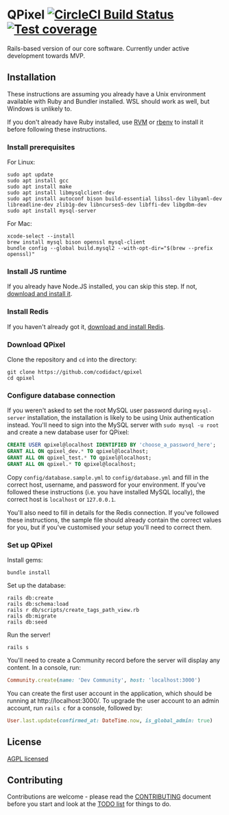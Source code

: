 # QPixel [![CircleCI Build Status](https://circleci.com/gh/codidact/qpixel.svg?style=svg)](https://circleci.com/gh/codidact/qpixel) [![Test coverage](https://coveralls.io/repos/github/ArtOfCode-/qpixel/badge.svg?branch=master)](https://coveralls.io/github/ArtOfCode-/qpixel?branch=master)
Rails-based version of our core software. Currently under active development towards MVP.

## Installation
These instructions are assuming you already have a Unix environment available with Ruby and Bundler installed. WSL should work as well,
but Windows is unlikely to.

If you don't already have Ruby installed, use [RVM](https://rvm.io/) or [rbenv](https://github.com/rbenv/rbenv#installation) to install
it before following these instructions.

### Install prerequisites

For Linux:

```
sudo apt update
sudo apt install gcc
sudo apt install make
sudo apt install libmysqlclient-dev
sudo apt install autoconf bison build-essential libssl-dev libyaml-dev libreadline-dev zlib1g-dev libncurses5-dev libffi-dev libgdbm-dev
sudo apt install mysql-server
```

For Mac:

```
xcode-select --install
brew install mysql bison openssl mysql-client
bundle config --global build.mysql2 --with-opt-dir="$(brew --prefix openssl)"
```

### Install JS runtime
If you already have Node.JS installed, you can skip this step. If not, [download and install it](https://nodejs.org/en/download/).

### Install Redis
If you haven't already got it, [download and install Redis](https://redis.io/download).
    
### Download QPixel
Clone the repository and `cd` into the directory:

    git clone https://github.com/codidact/qpixel
    cd qpixel

### Configure database connection
If you weren't asked to set the root MySQL user password during `mysql-server` installation, the installation is likely to be using
Unix authentication instead. You'll need to sign into the MySQL server with `sudo mysql -u root` and create a new database user for QPixel:

```sql
CREATE USER qpixel@localhost IDENTIFIED BY 'choose_a_password_here';
GRANT ALL ON qpixel_dev.* TO qpixel@localhost;
GRANT ALL ON qpixel_test.* TO qpixel@localhost;
GRANT ALL ON qpixel.* TO qpixel@localhost;
```

Copy `config/database.sample.yml` to `config/database.yml` and fill in the correct host, username, and password for your environment.
If you've followed these instructions (i.e. you have installed MySQL locally), the correct host is `localhost` or `127.0.0.1`.

You'll also need to fill in details for the Redis connection. If you've followed these instructions, the sample file should already
contain the correct values for you, but if you've customised your setup you'll need to correct them.

### Set up QPixel
Install gems:

    bundle install
    
Set up the database:

    rails db:create
    rails db:schema:load
    rails r db/scripts/create_tags_path_view.rb
    rails db:migrate
    rails db:seed

Run the server!

    rails s
    
You'll need to create a Community record before the server will display any content. In a console, run:

```ruby
Community.create(name: 'Dev Community', host: 'localhost:3000')
```

You can create the first user account in the application, which should be running at http://localhost:3000/. To upgrade the user account
to an admin account, run `rails c` for a console, followed by:

```ruby
User.last.update(confirmed_at: DateTime.now, is_global_admin: true)
```

## License
[AGPL licensed](https://github.com/codidact/qpixel/blob/master/LICENSE)

## Contributing
Contributions are welcome - please read the [CONTRIBUTING](https://github.com/codidact/qpixel/blob/develop/CONTRIBUTING.md) document
before you start and look at the [TODO list](https://github.com/codidact/qpixel/wiki/TODO-list) for things to do.
